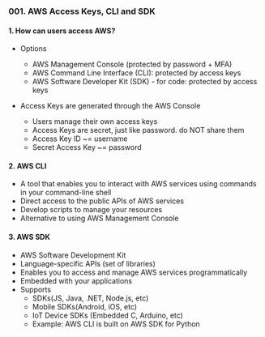 ### 001. AWS Access Keys, CLI and SDK

#### 1. How can users access AWS?
- Options
  - AWS Management Console (protected by password + MFA)
  - AWS Command Line Interface (CLI): protected by access keys
  - AWS Software Developer Kit (SDK) - for code: protected by access keys

- Access Keys are generated through the AWS Console
  - Users manage their own access keys
  - Access Keys are secret, just like password. do NOT share them
  - Access Key ID ~= username
  - Secret Access Key ~= password
 
#### 2. AWS CLI
- A tool that enables you to interact with AWS services using commands in your command-line shell
- Direct access to the public APIs of AWS services
- Develop scripts to manage your resources
- Alternative to using AWS Management Console

#### 3. AWS SDK
- AWS Software Development Kit
- Language-specific APIs (set of libraries)
- Enables you to access and manage AWS services programmatically
- Embedded with your applications
- Supports
  - SDKs(JS, Java, .NET, Node.js, etc)
  - Mobile SDKs(Android, iOS, etc)
  - IoT Device SDKs (Embedded C, Arduino, etc)
  - Example: AWS CLI is built on AWS SDK for Python
